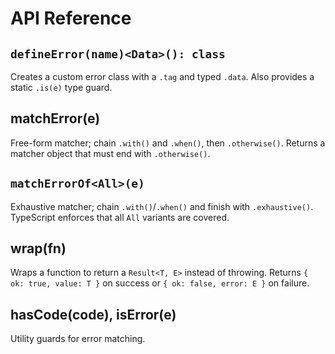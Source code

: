 # API Reference

## `defineError(name)<Data>(): class`
Creates a custom error class with a `.tag` and typed `.data`.
Also provides a static `.is(e)` type guard.

## matchError(e)
Free-form matcher; chain `.with()` and `.when()`, then `.otherwise()`.
Returns a matcher object that must end with `.otherwise()`.

## `matchErrorOf<All>(e)`
Exhaustive matcher; chain `.with()`/`.when()` and finish with `.exhaustive()`.
TypeScript enforces that all `All` variants are covered.

## wrap(fn)
Wraps a function to return a `Result<T, E>` instead of throwing.
Returns `{ ok: true, value: T }` on success or `{ ok: false, error: E }` on failure.

## hasCode(code), isError(e)
Utility guards for error matching.
